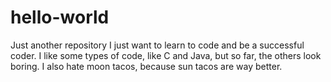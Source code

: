 # hello-world
Just another repository
I just want to learn to code and be a successful coder. I like some types of code, like C and Java, but so far, the others look boring. I also hate moon tacos, because sun tacos are way better.
